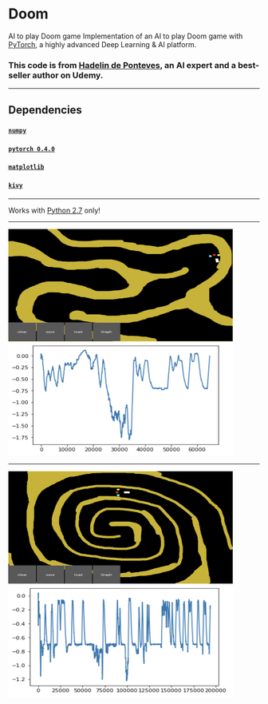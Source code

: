 # Doom
AI to play Doom game
Implementation of an AI to play Doom game with [PyTorch](https://pytorch.org/docs/master/), a highly advanced Deep Learning & AI platform. 
### This code is from [Hadelin de Ponteves](https://www.linkedin.com/in/hadelin-de-ponteves-1425ba5b/), an AI expert and a best-seller author on Udemy.

<hr>

## Dependencies
#### [```numpy```](https://pypi.org/project/numpy/)
#### [```pytorch 0.4.0```](https://pypi.org/project/pytorch/)
#### [```matplotlib```](https://pypi.org/project/matplotlib/)
#### [```kivy```](https://pypi.org/project/Kivy/)

<hr>

Works with [Python 2.7](https://www.python.org/download/releases/2.7/) only! 

<hr>

<span>
  <img src="https://github.com/amogh2004/Self-Driving-Car/blob/master/images/Screenshot%202020-07-29%20at%2012.03.45%20PM.png" alt="Route1" width="450" height=225">
</span>                                                                                                                      
<span>
  <img src="https://github.com/amogh2004/Self-Driving-Car/blob/master/images/Screenshot%202020-07-29%20at%2012.03.58%20PM.png" alt="Graph1" width="450" height="225">
</span>

<hr>

<span>
  <img src="https://github.com/amogh2004/Self-Driving-Car/blob/master/images/Screenshot%202020-07-29%20at%2012.04.16%20PM.png" alt="Route2" width="450" height=225">
</span>                                                                                                                      
<span>
  <img src="https://github.com/amogh2004/Self-Driving-Car/blob/master/images/Screenshot%202020-07-29%20at%2012.04.24%20PM.png" alt="Graph2" width="450" height="225">
</span>
